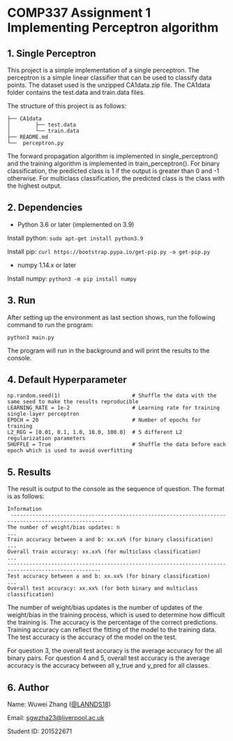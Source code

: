 # COMP337 Assignment 1 Implementing Perceptron algorithm

## 1. Single Perceptron
This project is a simple implementation of a single perceptron. The perceptron is a simple linear classifier that can 
be used to classify data points. The dataset used is the unzipped CA1data.zip file. The CA1data folder contains
the test.data and train.data files.

The structure of this project is as follows:
```
├── CA1data
│        ├── test.data
│        └── train.data
├── README.md
└──  perceptron.py
```

The forward propagation algorithm is implemented in single_perceptron() and the training algorithm is implemented in 
train_perceptron(). For binary classification, the predicted class is 1 if the output is greater than 0 and -1 otherwise.
For multiclass classification, the predicted class is the class with the highest output.



## 2. Dependencies

- Python 3.6 or later (implemented on 3.9)

Install python: `sudo apt-get install python3.9`

Install pip: `curl https://bootstrap.pypa.io/get-pip.py -o get-pip.py`

- numpy 1.14.x or later

Install numpy: `python3 -m pip install numpy`

## 3. Run
After setting up the environment as last section shows, run the following command to run the program:

`python3 main.py`

The program will run in the background and will print the results to the console.

## 4. Default Hyperparameter

```
np.random.seed(1)                       # Shuffle the data with the same seed to make the results reproducible
LEARNING_RATE = 1e-2                    # Learning rate for training single-layer perceptron
EPOCH = 20                              # Number of epochs for training
L2_REG = [0.01, 0.1, 1.0, 10.0, 100.0]  # 5 different L2 regularization parameters
SHUFFLE = True                          # Shuffle the data before each epoch which is used to avoid overfitting
```

## 5. Results

The result is output to the console as the sequence of question. The format is as follows:

```
Information
 ----------------------------------------------------------------------------------------------------
The number of weight/bias updates: n
...
Train accuracy between a and b: xx.xx% (for binary classification)
...
Overall train accuracy: xx.xx% (for multiclass classification)
...
----------------------------------------------------------------------------------------------------
Test accuracy between a and b: xx.xx% (for binary classification)
...
Overall test accuracy: xx.xx% (for both binary and multiclass classification)
```
The number of weight/bias updates is the number of updates of the weight/bias in the training process, which is used to 
determine how difficult the training is. The accuracy is the percentage of the correct predictions. Training accuracy
can reflect the fitting of the model to the training data. The test accuracy is the accuracy of the model on the test.

For question 3, the overall test accuracy is the average accuracy for the all binary pairs. For question 4 and 5, overall
test accuracy is the average accuracy is the accuracy between all y_true and y_pred for all classes.

## 6. Author
Name: Wuwei Zhang ([@LANNDS18](https://github.com/LANNDS18))

Email: sgwzha23@liverpool.ac.uk

Student ID: 201522671
